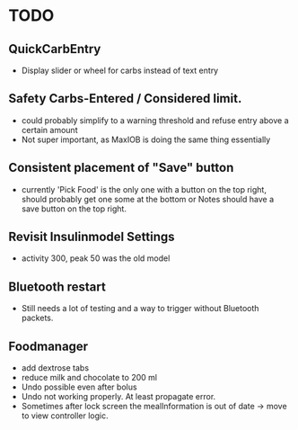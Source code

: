 # TODO

## QuickCarbEntry

-  Display slider or wheel for carbs instead of text entry


## Safety Carbs-Entered / Considered limit.

- could probably simplify to a warning threshold and refuse entry above a certain amount
- Not super important, as MaxIOB is doing the same thing essentially

## Consistent placement of "Save" button

- currently 'Pick Food' is the only one with a button on the top right, should probably get one some at the bottom
  or Notes should have a save button on the top right.

## Revisit Insulinmodel Settings

- activity 300, peak 50 was the old model


## Bluetooth restart

-  Still needs a lot of testing and a way to trigger without Bluetooth packets.


## Foodmanager

-  add dextrose tabs
-  reduce milk and chocolate to 200 ml
-  Undo possible even after bolus
-  Undo not working properly. At least propagate error.
-  Sometimes after lock screen the mealInformation is out of date -> move to view controller logic.

